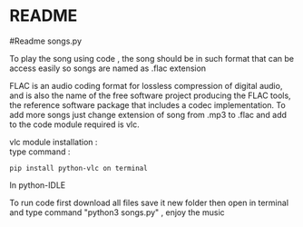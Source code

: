 # README


#Readme songs.py

To play the song using code , the song should be in such format that can be access easily so songs are named as .flac extension

FLAC is an audio coding format for lossless compression of digital audio, and is also the name of the free software project producing the FLAC tools, the reference software package that includes a codec implementation.
To add more songs just change extension of song from .mp3 to .flac and add to the code
module required is vlc.

vlc module installation :  
type command :  

  	pip install python-vlc on terminal 

In python-IDLE 

To run code first download all files save it new folder then open in terminal and type command "python3 songs.py" , enjoy the music
